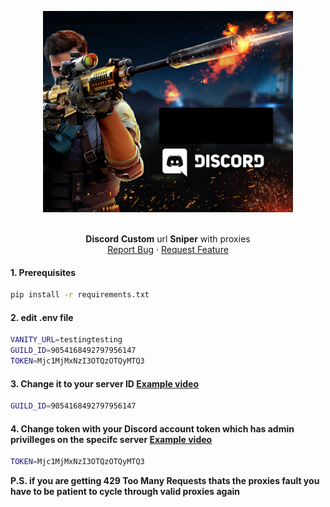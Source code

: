 <p align="center">
  <a href="https://github.com/0-don/Discord-Vanity-Url-Sniper">
    <img src="images/discord-sniper.png" alt="Logo" width=400 />
  </a>

  <p align="center">
    <br />
    <b>Discord</b> <b>Custom</b> url <b>Sniper</b> with proxies
    <br />
    <a href="https://github.com/0-don/Discord-Vanity-Url-Sniper/issues">Report Bug</a>
    ·
    <a href="https://github.com/0-don/Discord-Vanity-Url-Sniper/issues">Request Feature</a>
    <br />
  </p>

#### 1. Prerequisites

  ```sh
  pip install -r requirements.txt
  ```

#### 2. edit .env file

```sh
VANITY_URL=testingtesting
GUILD_ID=9054168492797956147
TOKEN=Mjc1MjMxNzI3OTQzOTQyMTQ3
```

#### 3. Change it to your server ID <a href="https://www.youtube.com/watch?v=NLWtSHWKbAI">Example video</a>
```sh
GUILD_ID=9054168492797956147
```

#### 4. Change token with your Discord account token which has admin privilleges on the specifc server <a href="https://www.youtube.com/watch?v=fKksxz2Gdnc">Example video</a>

```sh
TOKEN=Mjc1MjMxNzI3OTQzOTQyMTQ3
```
</p>

<b>P.S. if you are getting 429 Too Many Requests thats the proxies fault you have to be patient to cycle through valid proxies again</b>
